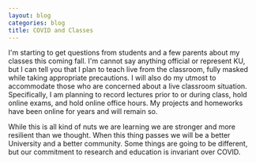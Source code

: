 ```yaml
---
layout: blog
categories: blog
title: COVID and Classes
---
```

I'm starting to get questions from students and a few parents about my
classes this coming fall. I'm cannot say anything official or
represent KU, but I can tell you that I plan to teach live
from the classroom, fully masked while taking appropriate precautions. I
will also do my utmost to accommodate those who are concerned about a
live classroom situation.  Specifically, I am
planning to record lectures prior to or during class, hold
online exams, and hold online office hours. My projects and
homeworks have been online for years and will remain so.

While this is all kind of nuts we are learning we are stronger and
more resilient than we thought. When this thing passes we will be a
better University and a better community. Some things are going to be
different, but our commitment to research and education is
invariant over COVID.

